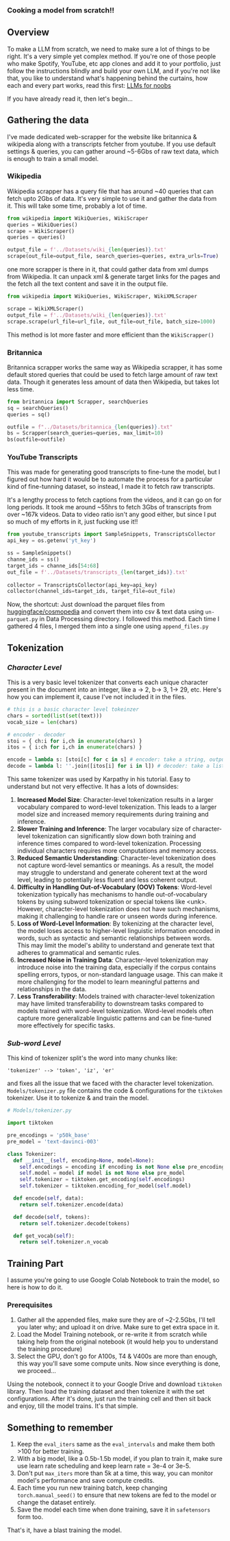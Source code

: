### Cooking a model from scratch!!

## Overview

To make a LLM from scratch, we need to make sure a lot of things to be right. It's a very simple yet complex method. If you're one of those people who make Spotify, YouTube, etc app clones and add it to your portfolio, just follow the instructions blindly and build your own LLM, and if you're not like that, you like to understand what's happening behind the curtains, how each and every part works, read this first: [LLMs for noobs]()

If you have already read it, then let's begin...
## Gathering the data

I've made dedicated web-scrapper for the website like britannica & wikipedia along with a transcripts fetcher from youtube. If you use default settings & queries, you can gather around ~5-6Gbs of raw text data, which is enough to train a small model.

### Wikipedia
Wikipedia scrapper has a query file that has around ~40 queries that can fetch upto 2Gbs of data. It's very simple to use it and gather the data from it. This will take some time, probably a lot of time.

```python
from wikipedia import WikiQueries, WikiScraper
queries = WikiQueries()
scrape = WikiScraper()
queries = queries()

output_file = f'../Datasets/wiki_{len(queries)}.txt'
scrape(out_file=output_file, search_queries=queries, extra_urls=True)
```

one more scrapper is there in it, that could gather data from xml dumps from Wikipedia. It can unpack xml & generate target links for the pages and the fetch all the text content and save it in the output file.

```python
from wikipedia import WikiQueries, WikiScraper, WikiXMLScraper

scrape = WikiXMLScraper()
output_file = f'../Datasets/wiki_{len(queries)}.txt'
scrape.scrape(url_file=url_file, out_file=out_file, batch_size=1000)
```

This method is lot more faster and more efficient than the `WikiScrapper()`

### Britannica
Britannica scrapper works the same way as Wikipedia scrapper, it has some default stored queries that could be used to fetch large amount of raw text data. Though it generates less amount of data then Wikipedia, but takes lot less time.

```python
from britannica import Scrapper, searchQueries
sq = searchQueries()
queries = sq()

outfile = f"../Datasets/britannica_{len(queries)}.txt"
bs = Scrapper(search_queries=queries, max_limit=10)
bs(outfile=outfile)
```

### YouTube Transcripts
This was made for generating good transcripts to fine-tune the model, but I figured out how hard it would be to automate the process for a particular kind of fine-tunning dataset, so instead, I made it to fetch raw transcripts.

It's a lengthy process to fetch captions from the videos, and it can go on for long periods. It took me around ~55hrs to fetch 3Gbs of transcripts from over ~167k videos. Data to video ratio isn't any good either, but since I put so much of my efforts in it, just fucking use it!!

```python
from youtube_transcripts import SampleSnippets, TranscriptsCollector
api_key = os.getenv('yt_key')

ss = SampleSnippets()
channe_ids = ss()
target_ids = channe_ids[54:68]
out_file = f'../Datasets/transcripts_{len(target_ids)}.txt'
  
collector = TranscriptsCollector(api_key=api_key)
collector(channel_ids=target_ids, target_file=out_file)
```

Now, the shortcut: Just download the parquet files from [huggingface/cosmopedia](https://huggingface.co/datasets/HuggingFaceTB/cosmopedia) and convert them into csv & text data using `un-parquet.py` in Data Processing directory. I followed this method. Each time I gathered 4 files, I merged them into a single one using `append_files.py`

## Tokenization

### ***Character Level***
This is a very basic level tokenizer that converts each unique character present in the document into an integer, like a -> 2, b-> 3, 1-> 29, etc. Here's how you can implement it, cause I've not included it in the files.

```python
# this is a basic character level tokeinzer  
chars = sorted(list(set(text)))
vocab_size = len(chars)

# encoder - decoder
stoi = { ch:i for i,ch in enumerate(chars) }
itos = { i:ch for i,ch in enumerate(chars) }

encode = lambda s: [stoi[c] for c in s] # encoder: take a string, output a list of integers
decode = lambda l: ''.join([itos[i] for i in l]) # decoder: take a list of integers, output a string
```

This same tokenizer was used by Karpathy in his tutorial. Easy to understand but not very effective. It has a lots of downsides:
1. **Increased Model Size**: Character-level tokenization results in a larger vocabulary compared to word-level tokenization. This leads to a larger model size and increased memory requirements during training and inference.
2. **Slower Training and Inference**: The larger vocabulary size of character-level tokenization can significantly slow down both training and inference times compared to word-level tokenization. Processing individual characters requires more computations and memory access.
3. **Reduced Semantic Understanding**: Character-level tokenization does not capture word-level semantics or meanings. As a result, the model may struggle to understand and generate coherent text at the word level, leading to potentially less fluent and less coherent output.
4. **Difficulty in Handling Out-of-Vocabulary (OOV) Tokens**: Word-level tokenization typically has mechanisms to handle out-of-vocabulary tokens by using subword tokenization or special tokens like \<unk\>. However, character-level tokenization does not have such mechanisms, making it challenging to handle rare or unseen words during inference.
5. **Loss of Word-Level Information**: By tokenizing at the character level, the model loses access to higher-level linguistic information encoded in words, such as syntactic and semantic relationships between words. This may limit the model's ability to understand and generate text that adheres to grammatical and semantic rules.
6. **Increased Noise in Training Data**: Character-level tokenization may introduce noise into the training data, especially if the corpus contains spelling errors, typos, or non-standard language usage. This can make it more challenging for the model to learn meaningful patterns and relationships in the data.
7. **Less Transferability**: Models trained with character-level tokenization may have limited transferability to downstream tasks compared to models trained with word-level tokenization. Word-level models often capture more generalizable linguistic patterns and can be fine-tuned more effectively for specific tasks.

### ***Sub-word Level***
This kind of tokenizer split's the word into many chunks like:

```
'tokenizer' --> 'token', 'iz', 'er'
```

and fixes all the issue that we faced with the character level tokenization. `Models/tokenizer.py` file contains the code & configurations for the `tiktoken` tokenizer. Use it to tokenize & and train the model.

```python
# Models/tokenizer.py

import tiktoken

pre_encodings = 'p50k_base'
pre_model = 'text-davinci-003'

class Tokenizer:
  def __init__(self, encoding=None, model=None):
    self.encodings = encoding if encoding is not None else pre_encodings
    self.model = model if model is not None else pre_model
    self.tokenizer = tiktoken.get_encoding(self.encodings)
    self.tokenizer = tiktoken.encoding_for_model(self.model)

  def encode(self, data):
    return self.tokenizer.encode(data)

  def decode(self, tokens):
    return self.tokenizer.decode(tokens)

  def get_vocab(self):
    return self.tokenizer.n_vocab
```

## Training Part

I assume you're going to use Google Colab Notebook to train the model, so here is how to do it.
### Prerequisites
1. Gather all the appended files, make sure they are of ~2-2.5Gbs, I'll tell you later why; and upload it on drive. Make sure to get extra space in it.
2. Load the Model Training notebook, or re-write it from scratch while taking help from the original notebook (it would help you to understand the training procedure)
3. Select the GPU, don't go for A100s, T4 & V400s are more than enough, this way you'll save some compute units.
Now since everything is done, we proceed...

Using the notebook, connect it to your Google Drive and download `tiktoken` library. Then load the training dataset and then tokenize it with the set configurations.
After it's done, just run the training cell and then sit back and enjoy, till the model trains. It's that simple.

## Something to remember

1. Keep the `eval_iters` same as the `eval_intervals` and make them both >100 for better training.
2. With a big model, like a 0.5b-1.5b model, if you plan to train it, make sure use learn rate scheduling and keep learn rate = 3e-4 or 3e-5.
3. Don't put `max_iters` more than 5k at a time, this way, you can monitor model's performance and save compute credits.
4. Each time you run new training batch, keep changing `torch.manual_seed()` to ensure that new tokens are fed to the model or change the dataset entirely.
5. Save the model each time when done training, save it in `safetensors` form too.

That's it, have a blast training the model.